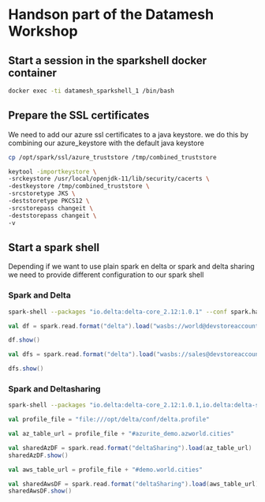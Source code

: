 # Handson part of the Datamesh Workshop

## Start a session in the sparkshell docker container

```bash
docker exec -ti datamesh_sparkshell_1 /bin/bash
```

## Prepare the SSL certificates

We need to add our azure ssl certificates to a java keystore. we do this by combining our azure_keystore with the default java keystore

```bash
cp /opt/spark/ssl/azure_truststore /tmp/combined_truststore
```

```bash
keytool -importkeystore \
-srckeystore /usr/local/openjdk-11/lib/security/cacerts \
-destkeystore /tmp/combined_truststore \
-srcstoretype JKS \
-deststoretype PKCS12 \
-srcstorepass changeit \
-deststorepass changeit \
-v
```

## Start a spark shell

Depending if we want to use plain spark en delta
or spark and delta sharing we need to provide different configuration to our spark shell

### Spark and Delta

```bash
spark-shell --packages "io.delta:delta-core_2.12:1.0.1" --conf spark.hadoop.fs.azure.account.key.devstoreaccount1.blob.azserver:10000=Eby8vdM02xNOcqFlqUwJPLlmEtlCDXJ1OUzFT50uSRZ6IFsuFq2UVErCz4I6tq/K1SZFPTOtr/KBHBeksoGMGw== --conf spark.driver.extraJavaOptions="-Djavax.net.ssl.trustStore=/tmp/combined_truststore -Djavax.net.ssl.trustStorePassword=changeit -Djavax.net.ssl.trustStoreType=pkcs12" --conf spark.executor.extraJavaOptions="-Djavax.net.ssl.trustStore=/tmp/combined_truststore -Djavax.net.ssl.trustStorePassword=changeit -Djavax.net.ssl.trustStoreType=pkcs12"
```

```scala
val df = spark.read.format("delta").load("wasbs://world@devstoreaccount1.blob.azserver:10000/cities/cities")

df.show()

val dfs = spark.read.format("delta").load("wasbs://sales@devstoreaccount1.blob.azserver:10000/sales")

dfs.show()
```

### Spark and Deltasharing

```bash
spark-shell --packages "io.delta:delta-core_2.12:1.0.1,io.delta:delta-sharing-spark_2.12:0.4.0" --conf spark.driver.extraJavaOptions="-Djavax.net.ssl.trustStore=/tmp/combined_truststore -Djavax.net.ssl.trustStorePassword=changeit -Djavax.net.ssl.trustStoreType=pkcs12" --conf spark.executor.extraJavaOptions="-Djavax.net.ssl.trustStore=/tmp/combined_truststore -Djavax.net.ssl.trustStorePassword=changeit -Djavax.net.ssl.trustStoreType=pkcs12"
```  

```scala
val profile_file = "file:///opt/delta/conf/delta.profile"

val az_table_url = profile_file + "#azurite_demo.azworld.cities"

val sharedAzDF = spark.read.format("deltaSharing").load(az_table_url)
sharedAzDF.show()

val aws_table_url = profile_file + "#demo.world.cities"

val sharedAwsDF = spark.read.format("deltaSharing").load(aws_table_url)
sharedAwsDF.show()
```
